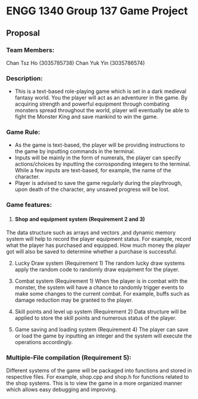 # ENGG 1340 Group 137 Game Project
## Proposal
### Team Members:
Chan Tsz Ho (3035785738)
Chan Yuk Yin (3035786574)

### Description:
- This is a text-based role-playing game which is set in a dark medieval fantasy world. You the player will act as an adventurer in the game. By acquiring strength and powerful equipment through combating monsters spread throughout the world, player will eventually be able to fight the Monster King and save mankind to win the game.

### Game Rule:
- As the game is text-based, the player will be providing instructions to the game by inputting commands in the terminal.
- Inputs will be mainly in the form of numerals, the player can specify actions/choices by inputting the corrosponding integers to the terminal. While a few inputs are text-based, for example, the name of the character.
- Player is advised to save the game regularly during the playthrough, upon death of the character, any unsaved progress will be lost.

### Game features:
1. #### Shop and equipment system (Requirement 2 and 3)
The data structure such as arrays and vectors ,and dynamic memory system will help to record the player equipment status. For example, record what the player has purchased and equipped. How much money the player got will also be saved to determine whether a purchase is successful.

2. Lucky Draw system (Requirement 1)
The random lucky draw systems apply the random code to randomly draw equipment for the player.

3. Combat system (Requirement 1)
When the player is in combat with the monster, the system will have a chance to randomly trigger events to make some changes to the current combat. For example, buffs such as damage reduction may be granted to the player.

4. Skill points and level up system (Requirement 2)
Data structure will be applied to store the skill points and numerous status of the player.

5. Game saving and loading system (Requirement 4)
The player can save or load the game by inputting an integer and the system will execute the operations accordingly.

### Multiple-File compilation (Requirement 5):
Different systems of the game will be packaged into functions and stored in respective files. For example, shop.cpp and shop.h for functions related to the shop systems. This is to view the game in a more organized manner which allows easy debugging and improving.
